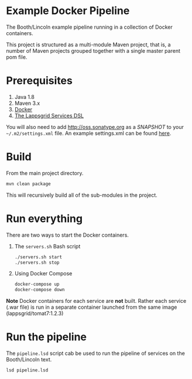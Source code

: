 # Example Docker Pipeline

The Booth/Lincoln example pipeline running in a collection of Docker containers.

This project is structured as a multi-module Maven project, that is, a number of Maven projects grouped together with a single master parent pom file.

# Prerequisites

1. Java 1.8
1. Maven 3.x
1. [Docker](https://docs.docker.com/engine/installation/)
1. [The Lappsgrid Services DSL](https://github.com/lappsgrid-incubator/org.anc.lapps.dsl)

You will also need to add http://oss.sonatype.org as a *SNAPSHOT* to your `~/.m2/settings.xml` file.  An example settings.xml can be found [here](http://downloads.lappsgrid.org/scripts/settings.xml).

# Build

From the main project directory.

```bash
mvn clean package
```

This will recursively build all of the sub-modules in the project.

# Run everything

There are two ways to start the Docker containers.

1. The `servers.sh` Bash script  
    ```bash
    ./servers.sh start
    ./servers.sh stop
    ```
1. Using Docker Compose  
    ```bash
    docker-compose up
    docker-compose down
    ```
    
**Note** Docker containers for each service are **not** built.  Rather each service (.war file) is run in a separate container launched from the same image (lappsgrid/tomat7:1.2.3)


# Run the pipeline

The `pipeline.lsd` script cab be used to run the pipeline of services on the Booth/Lincoln text.

```bash
lsd pipeline.lsd
```


